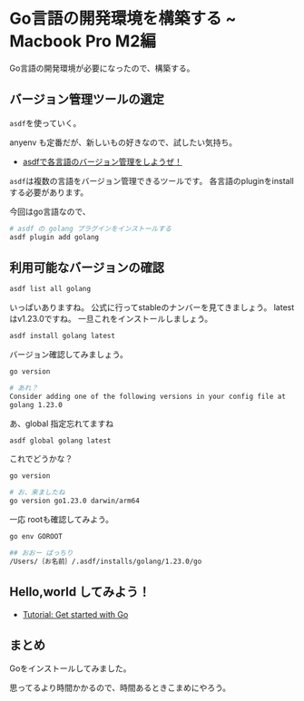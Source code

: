 # Go言語の開発環境を構築する ~ Macbook Pro M2編

Go言語の開発環境が必要になったので、構築する。

## バージョン管理ツールの選定

`asdf`を使っていく。

anyenv も定番だが、新しいもの好きなので、試したい気持ち。

- [asdfで各言語のバージョン管理をしようぜ！](./install_asdf.md)

`asdf`は複数の言語をバージョン管理できるツールです。
各言語のpluginをinstallする必要があります。

今回はgo言語なので、

~~~sh
# asdf の golang プラグインをインストールする
asdf plugin add golang
~~~

## 利用可能なバージョンの確認

~~~sh
asdf list all golang
~~~

いっぱいありますね。
公式に行ってstableのナンバーを見てきましょう。
latestはv1.23.0ですね。
一旦これをインストールしましょう。

~~~sh
asdf install golang latest
~~~

バージョン確認してみましょう。

~~~sh
go version

# あれ？
Consider adding one of the following versions in your config file at 
golang 1.23.0
~~~

あ、global 指定忘れてますね

~~~sh
asdf global golang latest
~~~

これでどうかな？

~~~sh
go version

# お、来ましたね
go version go1.23.0 darwin/arm64
~~~

一応 rootも確認してみよう。

~~~sh
go env GOROOT

## おおー ばっちり
/Users/｛お名前｝/.asdf/installs/golang/1.23.0/go
~~~

## Hello,world してみよう！

- [Tutorial: Get started with Go](https://go.dev/doc/tutorial/getting-started)

## まとめ

Goをインストールしてみました。

思ってるより時間かかるので、時間あるときこまめにやろう。